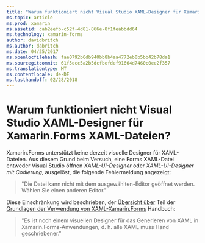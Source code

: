 ```yaml
---
title: "Warum funktioniert nicht Visual Studio XAML-Designer für Xamarin.Forms XAML-Dateien?"
ms.topic: article
ms.prod: xamarin
ms.assetid: cab2eefb-c52f-4d81-866e-8f1feabbdd64
ms.technology: xamarin-forms
author: davidbritch
ms.author: dabritch
ms.date: 04/25/2017
ms.openlocfilehash: fae0792b6db940bb8b4aa4772eb0b5bb42b78da1
ms.sourcegitcommit: 61f5ecc5a2b5dcfbefdef91664d7460c0ee2f357
ms.translationtype: MT
ms.contentlocale: de-DE
ms.lasthandoff: 02/28/2018
---
```

# <a name="why-doesnt-the-visual-studio-xaml-designer-work-for-xamarinforms-xaml-files"></a>Warum funktioniert nicht Visual Studio XAML-Designer für Xamarin.Forms XAML-Dateien?

Xamarin.Forms unterstützt keine derzeit visuelle Designer für XAML-Dateien. Aus diesem Grund beim Versuch, eine Forms XAML-Datei entweder Visual Studio öffnen *XAML-UI-Designer* oder *XAML-UI-Designer mit Codierung*, ausgelöst, die folgende Fehlermeldung angezeigt:

> "Die Datei kann nicht mit dem ausgewählten-Editor geöffnet werden. Wählen Sie einen anderen Editor."

Diese Einschränkung wird beschrieben, der [Übersicht über](~/xamarin-forms/xaml/xaml-basics/index.md#Overview) Teil der [Grundlagen der Verwendung von XAML-Xamarin.Forms](~/xamarin-forms/xaml/xaml-basics/index.md) Handbuch:

> "Es ist noch einem visuellen Designer für das Generieren von XAML in Xamarin.Forms-Anwendungen, d. h. alle XAML muss Hand geschriebener."
